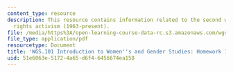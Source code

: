 ```yaml
---
content_type: resource
description: This resource contains information related to the second wave of women's
  rights activism (1963-present).
file: /media/https%3A/open-learning-course-data-rc.s3.amazonaws.com/wgs-101-introduction-to-womens-and-gender-studies-fall-2014/51e6063e51724a65d6f46456674ea158_MITWGS_101F14_Hwork10.pdf
file_type: application/pdf
resourcetype: Document
title: 'WGS.101 Introduction to Women''s and Gender Studies: Homework 10 Lorber'
uid: 51e6063e-5172-4a65-d6f4-6456674ea158
---
```

